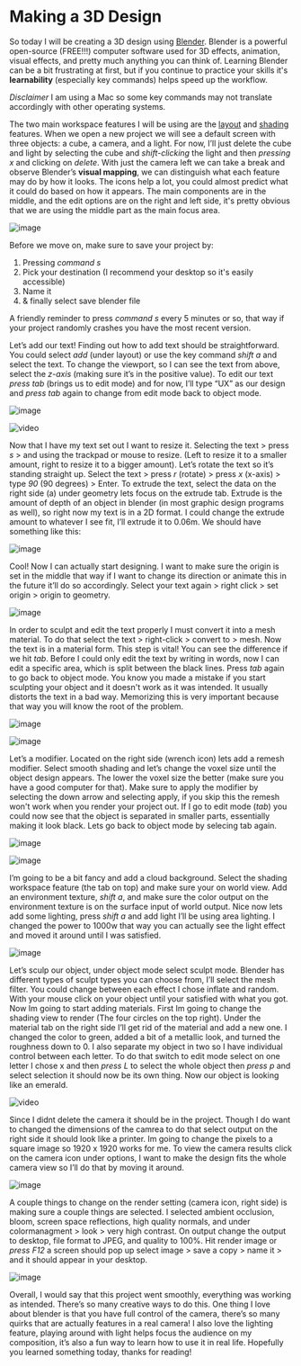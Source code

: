 # Making a 3D Design 
So today I will be creating a 3D design using [Blender](https://www.blender.org). Blender is a powerful open-source (FREE!!!) computer software used for 3D effects, animation, visual effects, and pretty much anything you can think of. Learning Blender can be a bit frustrating at first, but if you continue to practice your skills it's **learnability** (especially key commands) helps speed up the workflow.

*Disclaimer* I am using a Mac so some key commands may not translate accordingly with other operating systems. 

The two main workspace features I will be using are the [layout](https://docs.blender.org/manual/en/latest/interface/window_system/workspaces.html) and [shading](https://docs.blender.org/manual/en/latest/interface/window_system/workspaces.html) features. When we open a new project we will see a default screen with three objects: a cube, a camera, and a light. For now, I’ll just delete the cube and light by selecting the cube and *shift-clicking* the light and then *pressing x* and clicking on *delete*. With just the camera left we can take a break and observe Blender’s **visual mapping**, we can distinguish what each feature may do by how it looks. The icons help a lot, you could almost predict what it could do based on how it appears. The main components are in the middle, and the edit options are on the right and left side, it's pretty obvious that we are using the middle part as the main focus area.  

![image](/assets/UXP1.jpg) 

Before we move on, make sure to save your project by:
1. Pressing *command s*
2. Pick your destination (I recommend your desktop so it's easily accessible)
3. Name it
4. & finally select save blender file 

A friendly reminder to press *command s* every 5 minutes or so, that way if your project randomly crashes you have the most recent version.

Let’s add our text! Finding out how to add text should be straightforward. You could select *add* (under layout) or use the key command *shift a* and select the text. To change the viewport, so I can see the text from above, select the *z-axis* (making sure it’s in the positive value). To edit our text *press tab* (brings us to edit mode) and for now, I’ll type “UX” as our design and *press tab* again to change from edit mode back to object mode.  

![image](/assets/UXP2.jpg) 

![video](https://github.com/UsabilityEngineering/ux-portfolio-Eddieprestegui/assets/142946125/a5034319-f6df-413c-b511-e828f8ed22ed)

Now that I have my text set out I want to resize it. Selecting the text > press *s* > and using the trackpad or mouse to resize. (Left to resize it to a smaller amount, right to resize it to a bigger amount). Let’s rotate the text so it’s standing straight up. Select the text > press *r* (rotate) > press *x* (x-axis) > type *90* (90 degrees) > Enter. To extrude the text, select the data on the right side (a) under geometry lets focus on the extrude tab. Extrude is the amount of depth of an object in blender (in most graphic design programs as well), so right now my text is in a 2D format. I could change the extrude amount to whatever I see fit, I’ll extrude it to 0.06m. We should have something like this: 

![image](/assets/UXP3.jpg)

Cool! Now I can actually start designing. I want to make sure the origin is set in the middle that way if I want to change its direction or animate this in the future it’ll do so accordingly. Select your text again > right click > set origin > origin to geometry. 

![image](/assets/UXP4.jpg)

In order to sculpt and edit the text properly I must convert it into a mesh material. To do that select the text > right-click > convert to > mesh. Now the text is in a material form. This step is vital! You can see the difference if we hit *tab*. Before I could only edit the text by writing in words, now I can edit a specific area, which is split between the black lines. Press *tab* again to go back to object mode. You know you made a mistake if you start sculpting your object and it doesn't work as it was intended. It usually distorts the text in a bad way. Memorizing this is very important because that way you will know the root of the problem.    

![image](/assets/UXP5.jpg)

![image](/assets/UXP6.jpg)

Let’s a modifier. Located on the right side (wrench icon) lets add a remesh modifier. Select smooth shading and let’s change the voxel size until the object design appears. The lower the voxel size the better (make sure you have a good computer for that). Make sure to apply the modifier by selecting the down arrow and selecting apply, if you skip this the remesh won't work when you render your project out. If I go to edit mode (*tab*) you could now see that the object is separated in smaller parts, essentially making it look black. Lets go back to object mode by selecing tab again. 

![image](/assets/UXP7.jpg)

![image](/assets/UXP8.jpg)

I’m going to be a bit fancy and add a cloud background. Select the shading workspace feature (the tab on top) and make sure your on world view. Add an environment texture, *shift a*, and make sure the color output on the environment texture is on the surface input of world output. Nice now lets add some lighting, press *shift a* and add light I’ll be using area lighting. I changed the power to 1000w that way you can actually see the light effect and moved it around until I was satisfied.  

![image](/assets/UXP9.jpg)

Let’s sculp our object, under object mode select sculpt mode. Blender has different types of sculpt types you can choose from, I’ll select the mesh filter. You could change between each effect I chose inflate and random. With your mouse click on your object until your satisfied with what you got. Now Im going to start adding materials. First Im going to change the shading view to render (The four circles on the top right). Under the material tab on the right side I’ll get rid of the material and add a new one. I changed the color to green, added a bit of a metallic look, and turned the roughness down to 0. I also separate my object in two so I have individual control between each letter. To do that switch to edit mode select on one letter I chose x and then *press L* to select the whole object then *press p* and select selection it should now be its own thing. Now our object is looking like an emerald. 

![video](https://github.com/UsabilityEngineering/ux-portfolio-Eddieprestegui/assets/142946125/9bb5d609-35ec-4fd7-8d22-f7f7c993a60d)

Since I didnt delete the camera it should be in the project. Though I do want to changed the dimensions of the camrea to do that select output on the right side it should look like a printer. Im going to change the pixels to a square image so 1920 x 1920 works for me. To view the camera results click on the camera icon under options, I want to make the design fits the whole camera view so I’ll do that by moving it around. 

![image](/assets/UXP10.jpg)

A couple things to change on the render setting (camera icon, right side) is making sure a couple things are selected. I selected ambient occlusion, bloom, screen space reflections, high quality normals, and under colormanagment > look > very high contrast. On output change the output to desktop, file format to JPEG, and quality to 100%. Hit render image or *press F12* a screen should pop up select image > save a copy > name it > and it should appear in your desktop. 

![image](/assets/UX.jpg)

Overall, I would say that this project went smoothly, everything was working as intended. There’s so many creative ways to do this. One thing I love about blender is that you have full control of the camera, there’s so many quirks that are actually features in a real camera! I also love the lighting feature, playing around with light helps focus the audience on my composition, it’s also a fun way to learn how to use it in real life. Hopefully you learned something today, thanks for reading!  

